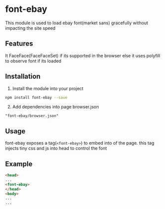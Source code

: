 # font-ebay

This module is used to load ebay font(market sans) gracefully without impacting the site speed

## Features
It FaceFace(FaceFaceSet) if its supported in the browser else it uses polyfill to observe font if its loaded

## Installation

1. Install the module into your project
```sh
npm install font-ebay --save
```
2. Add dependencies into page browser.json
```
"font-ebay/browser.json"
```

## Usage

font-ebay exposes a tag(`<font-ebay>`) to embed into <head> of the page. this tag injects tiny css and js into head to control the font

## Example

```html
<head>
...
<font-ebay>
</head>
<body>
...
...
```
